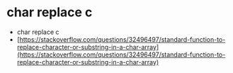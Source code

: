 # char replace c

* char replace c
* [https://stackoverflow.com/questions/32496497/standard-function-to-replace-character-or-substring-in-a-char-array](https://stackoverflow.com/questions/32496497/standard-function-to-replace-character-or-substring-in-a-char-array)
